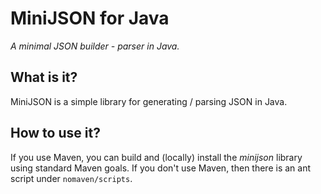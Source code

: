 MiniJSON for Java
========

_A minimal JSON builder - parser in Java._


What is it?
---

MiniJSON is a simple library for generating / parsing JSON in Java.


How to use it?
---

If you use Maven, you can build and (locally) install the *minijson* library using standard Maven goals. If you don't use Maven, then there is an ant script under `nomaven/scripts`.



